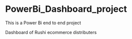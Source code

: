 # PowerBi_Dashboard_project
This is a Power Bi end to end project

Dashboard of Rushi ecommerce distributers
